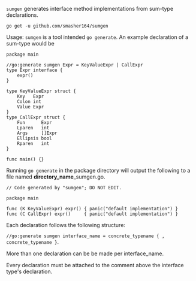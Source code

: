 `sumgen` generates interface method implementations from sum-type declarations.
```
go get -u github.com/smasher164/sumgen
```

Usage: `sumgen` is a tool intended `go generate`. An example declaration of a sum-type would be

```
package main

//go:generate sumgen Expr = KeyValueExpr | CallExpr
type Expr interface {
	expr()
}

type KeyValueExpr struct {
	Key   Expr
	Colon int
	Value Expr
}
type CallExpr struct {
	Fun      Expr
	Lparen   int
	Args     []Expr
	Ellipsis bool
	Rparen   int
}

func main() {}

```

Running `go generate` in the package directory will output the following to a file named **directory_name**_sumgen.go.
```
// Code generated by "sumgen"; DO NOT EDIT.

package main

func (K KeyValueExpr) expr() { panic("default implementation") }
func (C CallExpr) expr()     { panic("default implementation") }

```

Each declaration follows the following structure:

`//go:generate sumgen interface_name = concrete_typename { , concrete_typename }`.

More than one declaration can be be made per interface_name.

Every declaration must be attached to the comment above the interface type's declaration.